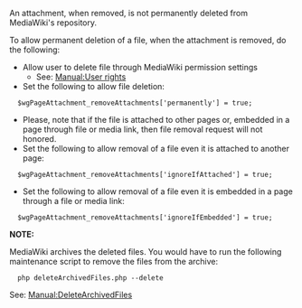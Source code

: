 An attachment, when removed, is not permanently deleted from MediaWiki's repository.

To allow permanent deletion of a file, when the attachment is removed, do the following:

  * Allow user to delete file through MediaWiki permission settings
    * See: [Manual:User rights](http://www.mediawiki.org/wiki/Manual:User_rights)
  * Set the following to allow file deletion:
```
  $wgPageAttachment_removeAttachments['permanently'] = true;
```

  * Please, note that if the file is attached to other pages or, embedded in a page through file or media link, then file removal request will not honored.
  * Set the following to allow removal of a file even it is attached to another page:
```
  $wgPageAttachment_removeAttachments['ignoreIfAttached'] = true;
```

  * Set the following to allow removal of a file even it is embedded in a page through a file or media link:
```
  $wgPageAttachment_removeAttachments['ignoreIfEmbedded'] = true;
```


**NOTE:**

MediaWiki archives the deleted files. You would have to run the following maintenance script to remove the files from the archive:
```
  php deleteArchivedFiles.php --delete
```
See: [Manual:DeleteArchivedFiles](http://www.mediawiki.org/wiki/Manual:DeleteArchivedFiles.php)